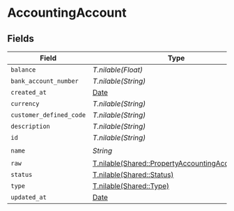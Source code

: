# AccountingAccount


## Fields

| Field                                                                                                  | Type                                                                                                   | Required                                                                                               | Description                                                                                            |
| ------------------------------------------------------------------------------------------------------ | ------------------------------------------------------------------------------------------------------ | ------------------------------------------------------------------------------------------------------ | ------------------------------------------------------------------------------------------------------ |
| `balance`                                                                                              | *T.nilable(Float)*                                                                                     | :heavy_minus_sign:                                                                                     | N/A                                                                                                    |
| `bank_account_number`                                                                                  | *T.nilable(String)*                                                                                    | :heavy_minus_sign:                                                                                     | N/A                                                                                                    |
| `created_at`                                                                                           | [Date](https://ruby-doc.org/stdlib-2.6.1/libdoc/date/rdoc/Date.html)                                   | :heavy_minus_sign:                                                                                     | N/A                                                                                                    |
| `currency`                                                                                             | *T.nilable(String)*                                                                                    | :heavy_minus_sign:                                                                                     | N/A                                                                                                    |
| `customer_defined_code`                                                                                | *T.nilable(String)*                                                                                    | :heavy_minus_sign:                                                                                     | N/A                                                                                                    |
| `description`                                                                                          | *T.nilable(String)*                                                                                    | :heavy_minus_sign:                                                                                     | N/A                                                                                                    |
| `id`                                                                                                   | *T.nilable(String)*                                                                                    | :heavy_minus_sign:                                                                                     | N/A                                                                                                    |
| `name`                                                                                                 | *String*                                                                                               | :heavy_check_mark:                                                                                     | N/A                                                                                                    |
| `raw`                                                                                                  | [T.nilable(Shared::PropertyAccountingAccountRaw)](../../models/shared/propertyaccountingaccountraw.md) | :heavy_minus_sign:                                                                                     | N/A                                                                                                    |
| `status`                                                                                               | [T.nilable(Shared::Status)](../../models/shared/status.md)                                             | :heavy_minus_sign:                                                                                     | N/A                                                                                                    |
| `type`                                                                                                 | [T.nilable(Shared::Type)](../../models/shared/type.md)                                                 | :heavy_minus_sign:                                                                                     | N/A                                                                                                    |
| `updated_at`                                                                                           | [Date](https://ruby-doc.org/stdlib-2.6.1/libdoc/date/rdoc/Date.html)                                   | :heavy_minus_sign:                                                                                     | N/A                                                                                                    |